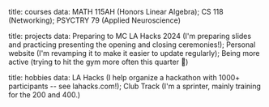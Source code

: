 title: courses
data: MATH 115AH (Honors Linear Algebra); CS 118 (Networking); PSYCTRY 79 (Applied Neuroscience)

title: projects
data: Preparing to MC LA Hacks 2024 (I'm preparing slides and practicing presenting the opening and closing ceremonies!); Personal website (I'm revamping it to make it easier to update regularly); Being more active (trying to hit the gym more often this quarter 💪)

title: hobbies
data: LA Hacks (I help organize a hackathon with 1000+ participants -- see lahacks.com!); Club Track (I'm a sprinter, mainly training for the 200 and 400.)

